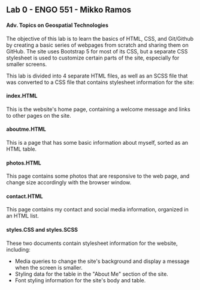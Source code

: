 ## Lab 0 - ENGO 551 - Mikko Ramos
#### Adv. Topics on Geospatial Technologies

The objective of this lab is to learn the basics of HTML, CSS, and Git/Github by creating a basic series of webpages from scratch and sharing them on GitHub. The site uses Bootstrap 5 for most of its CSS, but a separate CSS stylesheet is used to customize certain parts of the site, especially for smaller screens.

This lab is divided into 4 separate HTML files, as well as an SCSS file that was converted to a CSS file that contains stylesheet information for the site:

#### index.HTML
This is the website's home page, containing a welcome message and links to other pages on the site.

#### aboutme.HTML
This is a page that has some basic information about myself, sorted as an  HTML table.

#### photos.HTML
This page contains some photos that are responsive to the web page, and change size accordingly with the browser window.

#### contact.HTML
This page contains my contact and social media information, organized in an HTML list.

#### styles.CSS and styles.SCSS
These two documents contain stylesheet information for the website, including:
- Media queries to change the site's background and display a message when the screen is smaller.
- Styling data for the table in the "About Me" section of the site.
- Font styling information for the site's body and table.
